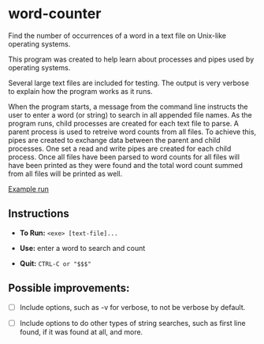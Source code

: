 # word-counter
Find the number of occurrences of a word in a text file on Unix-like operating systems.

This program was created to help learn about processes and pipes used by operating systems.

Several large text files are included for testing. The output is very verbose to explain how the program works as it runs. 

When the program starts, a message from the command line instructs the user to enter a word (or string) to search in all appended file names. As the program runs, child processes are created for each text file to parse. A parent process is used to retreive word counts from all files. To achieve this, pipes are created to exchange data between the parent and child processes. One set a read and write pipes are created for each child process. Once all files have been parsed to word counts for all files will have been printed as they were found and the total word count summed from all files will be printed as well.

[Example run](/exampleRun.txt)

## Instructions
* **To Run:** `<exe> [text-file]...`

* **Use:** enter a word to search and count

* **Quit:** `CTRL-C or "$$$"`

## **Possible improvements:**
- [ ] Include options, such as -v for verbose, to not be verbose by default.
- [ ] Include options to do other types of string searches, such as first line found, if it was found at all, and more.

